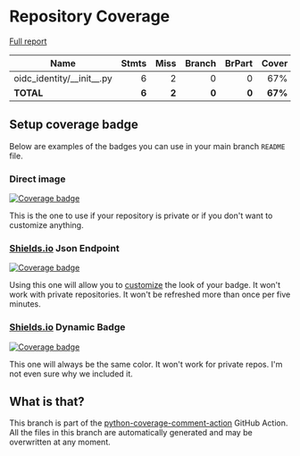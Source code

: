 # Repository Coverage

[Full report](https://htmlpreview.github.io/?https://github.com/compilerla/django-oidc-identity/blob/python-coverage-comment-action-data/htmlcov/index.html)

| Name                           |    Stmts |     Miss |   Branch |   BrPart |   Cover |   Missing |
|------------------------------- | -------: | -------: | -------: | -------: | ------: | --------: |
| oidc\_identity/\_\_init\_\_.py |        6 |        2 |        0 |        0 |     67% |       5-7 |
|                      **TOTAL** |    **6** |    **2** |    **0** |    **0** | **67%** |           |


## Setup coverage badge

Below are examples of the badges you can use in your main branch `README` file.

### Direct image

[![Coverage badge](https://raw.githubusercontent.com/compilerla/django-oidc-identity/python-coverage-comment-action-data/badge.svg)](https://htmlpreview.github.io/?https://github.com/compilerla/django-oidc-identity/blob/python-coverage-comment-action-data/htmlcov/index.html)

This is the one to use if your repository is private or if you don't want to customize anything.

### [Shields.io](https://shields.io) Json Endpoint

[![Coverage badge](https://img.shields.io/endpoint?url=https://raw.githubusercontent.com/compilerla/django-oidc-identity/python-coverage-comment-action-data/endpoint.json)](https://htmlpreview.github.io/?https://github.com/compilerla/django-oidc-identity/blob/python-coverage-comment-action-data/htmlcov/index.html)

Using this one will allow you to [customize](https://shields.io/endpoint) the look of your badge.
It won't work with private repositories. It won't be refreshed more than once per five minutes.

### [Shields.io](https://shields.io) Dynamic Badge

[![Coverage badge](https://img.shields.io/badge/dynamic/json?color=brightgreen&label=coverage&query=%24.message&url=https%3A%2F%2Fraw.githubusercontent.com%2Fcompilerla%2Fdjango-oidc-identity%2Fpython-coverage-comment-action-data%2Fendpoint.json)](https://htmlpreview.github.io/?https://github.com/compilerla/django-oidc-identity/blob/python-coverage-comment-action-data/htmlcov/index.html)

This one will always be the same color. It won't work for private repos. I'm not even sure why we included it.

## What is that?

This branch is part of the
[python-coverage-comment-action](https://github.com/marketplace/actions/python-coverage-comment)
GitHub Action. All the files in this branch are automatically generated and may be
overwritten at any moment.